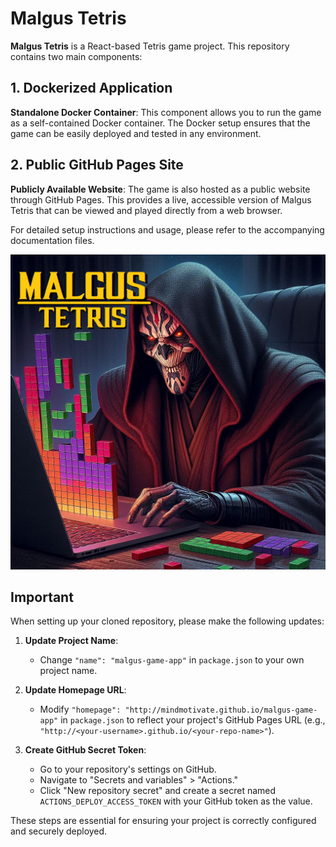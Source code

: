# Malgus Tetris

**Malgus Tetris** is a React-based Tetris game project. This repository contains two main components:

## 1. Dockerized Application

**Standalone Docker Container**: This component allows you to run the game as a self-contained Docker container. The Docker setup ensures that the game can be easily deployed and tested in any environment.

## 2. Public GitHub Pages Site

**Publicly Available Website**: The game is also hosted as a public website through GitHub Pages. This provides a live, accessible version of Malgus Tetris that can be viewed and played directly from a web browser.

For detailed setup instructions and usage, please refer to the accompanying documentation files.

![Malgus Tetris](src/images/malgustetris.jpg)

## Important

When setting up your cloned repository, please make the following updates:

1. **Update Project Name**:
   - Change `"name": "malgus-game-app"` in `package.json` to your own project name.

2. **Update Homepage URL**:
   - Modify `"homepage": "http://mindmotivate.github.io/malgus-game-app"` in `package.json` to reflect your project's GitHub Pages URL (e.g., `"http://<your-username>.github.io/<your-repo-name>"`).

3. **Create GitHub Secret Token**:
   - Go to your repository's settings on GitHub.
   - Navigate to "Secrets and variables" > "Actions."
   - Click "New repository secret" and create a secret named `ACTIONS_DEPLOY_ACCESS_TOKEN` with your GitHub token as the value.

These steps are essential for ensuring your project is correctly configured and securely deployed.
